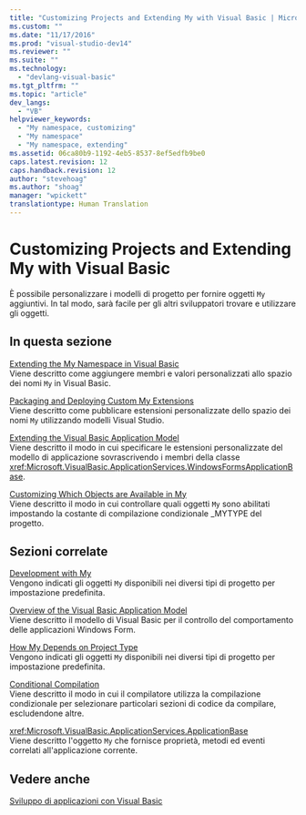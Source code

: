 ```yaml
---
title: "Customizing Projects and Extending My with Visual Basic | Microsoft Docs"
ms.custom: ""
ms.date: "11/17/2016"
ms.prod: "visual-studio-dev14"
ms.reviewer: ""
ms.suite: ""
ms.technology: 
  - "devlang-visual-basic"
ms.tgt_pltfrm: ""
ms.topic: "article"
dev_langs: 
  - "VB"
helpviewer_keywords: 
  - "My namespace, customizing"
  - "My namespace"
  - "My namespace, extending"
ms.assetid: 06ca80b9-1192-4eb5-8537-8ef5edfb9be0
caps.latest.revision: 12
caps.handback.revision: 12
author: "stevehoag"
ms.author: "shoag"
manager: "wpickett"
translationtype: Human Translation
---
```

# Customizing Projects and Extending My with Visual Basic
È possibile personalizzare i modelli di progetto per fornire oggetti `My` aggiuntivi.  In tal modo, sarà facile per gli altri sviluppatori trovare e utilizzare gli oggetti.  
  
## In questa sezione  
 [Extending the My Namespace in Visual Basic](../../../visual-basic/developing-apps/customizing-extending-my/extending-the-my-namespace.md)  
 Viene descritto come aggiungere membri e valori personalizzati allo spazio dei nomi `My` in Visual Basic.  
  
 [Packaging and Deploying Custom My Extensions](../../../visual-basic/developing-apps/customizing-extending-my/packaging-and-deploying-custom-my-extensions.md)  
 Viene descritto come pubblicare estensioni personalizzate dello spazio dei nomi `My` utilizzando modelli Visual Studio.  
  
 [Extending the Visual Basic Application Model](../../../visual-basic/developing-apps/customizing-extending-my/extending-the-visual-basic-application-model.md)  
 Viene descritto il modo in cui specificare le estensioni personalizzate del modello di applicazione sovrascrivendo i membri della classe <xref:Microsoft.VisualBasic.ApplicationServices.WindowsFormsApplicationBase>.  
  
 [Customizing Which Objects are Available in My](../../../visual-basic/developing-apps/customizing-extending-my/customizing-which-objects-are-available-in-my.md)  
 Viene descritto il modo in cui controllare quali oggetti `My` sono abilitati impostando la costante di compilazione condizionale \_MYTYPE del progetto.  
  
## Sezioni correlate  
 [Development with My](../../../visual-basic/developing-apps/development-with-my/index.md)  
 Vengono indicati gli oggetti `My` disponibili nei diversi tipi di progetto per impostazione predefinita.  
  
 [Overview of the Visual Basic Application Model](../../../visual-basic/developing-apps/development-with-my/overview-of-the-visual-basic-application-model.md)  
 Viene descritto il modello di Visual Basic per il controllo del comportamento delle applicazioni Windows Form.  
  
 [How My Depends on Project Type](../../../visual-basic/developing-apps/development-with-my/how-my-depends-on-project-type.md)  
 Vengono indicati gli oggetti `My` disponibili nei diversi tipi di progetto per impostazione predefinita.  
  
 [Conditional Compilation](../../../visual-basic/programming-guide/program-structure/conditional-compilation.md)  
 Viene descritto il modo in cui il compilatore utilizza la compilazione condizionale per selezionare particolari sezioni di codice da compilare, escludendone altre.  
  
 <xref:Microsoft.VisualBasic.ApplicationServices.ApplicationBase>  
 Viene descritto l'oggetto `My` che fornisce proprietà, metodi ed eventi correlati all'applicazione corrente.  
  
## Vedere anche  
 [Sviluppo di applicazioni con Visual Basic](../../../visual-basic/developing-apps/index.md)